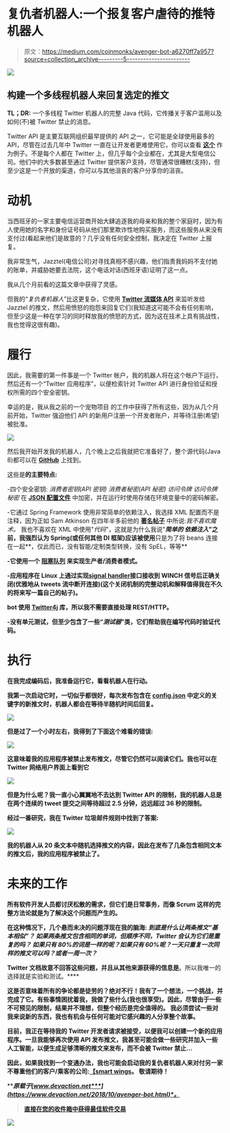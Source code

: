 # 复仇者机器人:一个报复客户虐待的推特机器人

> 原文：<https://medium.com/coinmonks/avenger-bot-a6270ff7a957?source=collection_archive---------5----------------------->

![](img/4f1024dcfe14ab3594e1e143260f26a6.png)

## 构建一个多线程机器人来回复选定的推文

**TL；DR:** 一个多线程 Twitter 机器人的完整 Java 代码，它传播关于客户滥用以及如何(不)被 Twitter 禁止的消息。

Twitter API 是主要互联网组织最早提供的 API 之一，它可能是全球使用最多的 API，尽管在过去几年中 Twitter 一直在让开发者更难使用它，你可以查看 [**这个**](https://www.theverge.com/2018/5/16/17362138/twitter-api-third-party-apps-changes-explained) 作为例子。不是每个人都在 Twitter 上，但几乎每个企业都在，尤其是大型电信公司。他们中的大多数甚至通过 Twitter 提供客户支持，尽管通常很糟糕(支持)，但至少这是一个开放的渠道，你可以与其他沮丧的客户分享你的沮丧。

# 动机

当西班牙的一家主要电信运营商开始大肆追逐我的母亲和我的整个家庭时，因为有人使用她的名字和身份证号码从他们那里欺诈性地购买服务，而这些服务从来没有支付过(看起来他们是故意的？几乎没有任何安全控制，我决定在 Twitter 上报复。

我非常生气，Jazztel(电信公司)对寻找真相不感兴趣，他们指责我妈妈不支付她的账单，并威胁她要去法院，这个电话对话(西班牙语)证明了这一点。

我从几个月前看的这篇文章中获得了灵感。

但我的“*复仇者机器人*”比这更复杂，它使用 [**Twitter 流媒体 API**](https://developer.twitter.com/en/docs/tutorials/consuming-streaming-data.html) 来监听发给 Jazztel 的推文，然后用愤怒的抱怨来回复它们(我知道这可能不会有任何影响，但至少这是一种在学习的同时释放我的愤怒的方式，因为这在技术上具有挑战性，我也觉得这很有趣)。

# 履行

因此，我需要的第一件事是一个 Twitter 帐户，我的机器人将在这个帐户下运行，然后还有一个“Twitter 应用程序”，以便检索针对 Twitter API 进行身份验证和授权所需的四个安全密钥。

幸运的是，我从我之前的一个宠物项目 的工作中获得了所有这些，因为从几个月前开始，Twitter 强迫他们 API 的新用户注册一个开发者账户，并等待注册(希望)被批准。

![](img/015ba320ad87555e99e097265296a905.png)

然后我开始开发我的机器人，几个晚上之后我就把它准备好了，整个源代码(Java 8)都可以在 [**GitHub**](https://github.com/VictorGil/avenger-bot) 上找到。

这些是**的主要特点:**

-四个安全密钥:
*消费者密钥(API 密钥)
消费者秘密(API 秘密)*
*访问令牌*
*访问令牌秘密*
在 [**JSON 配置文件**](https://github.com/VictorGil/avenger-bot/blob/master/src/main/resources/config/config.json) 中加密，并在运行时使用存储在环境变量中的密码解密。

-它通过 Spring Framework 使用非常简单的依赖注入，我选择 XML 配置而不是注释，因为正如 Sam Atkinson 在四年半多前他的 [**著名帖子**](http://samatkinson.com/why-i-hate-spring/) 中所说:*我不喜欢魔术。* 我也不喜欢在 XML 中使用"*代码*"，这就是为什么我说"*****简单的*** *依赖注入*"之前，我强烈认为 Spring(或任何其他 DI 框架)应该被使用**只是为了将 beans 连接在一起**，仅此而已，没有智能/定制类型转换，没有 SpEL，等等**

**-它使用一个 [**阻塞队列**](https://github.com/VictorGil/avenger-bot/blob/master/src/main/java/net/devaction/avengerbot/tweetscapturedproducer/TweetsQueueImpl.java) 来实现生产者/消费者模式。**

**-应用程序在 Linux 上通过实现[**signal handler**](https://github.com/VictorGil/avenger-bot/blob/master/src/main/java/net/devaction/avengerbot/main/Manager.java#L17)接口接收到 WINCH 信号后正确关闭(优雅地从 tweets 流中断开连接)(这个关闭机制的完整动机和解释值得我在不久的将来写一篇自己的帖子)。**

**bot 使用 [**Twitter4j**](http://twitter4j.org/) 库，所以我不需要直接处理 REST/HTTP。**

**-没有单元测试，但至少包含了一些“*测试器*”类，它们帮助我在编写代码时验证代码。**

# **执行**

**在我完成编码后，我准备运行它，看看机器人在行动。**

**我第一次启动它时，一切似乎都很好，每次发布包含在 [**config.json**](https://github.com/VictorGil/avenger-bot/blob/master/src/main/resources/config/config.json#L7) 中定义的关键字的新推文时，机器人都会在等待半随机时间后回复。**

**![](img/fdfee4c99941137e9fdede97de3055cc.png)**

**但是过了一个小时左右，我得到了下面这个难看的错误:**

**![](img/11f83a4624ab22895f49ff7cc15457d1.png)**

**这意味着我的应用程序被禁止发布推文，尽管它仍然可以阅读它们。我也可以在 Twitter 网络用户界面上看到它**

**![](img/8858a6f7a8f36cbcc745e6721d0e266b.png)**

**但是为什么呢？我一直小心翼翼地不去达到 Twitter API 的限制，我的机器人总是在两个连续的 tweet 提交之间等待超过 2.5 分钟，远远超过 36 秒的限制。**

**经过一番研究，我在 Twitter 垃圾邮件规则中找到了答案:**

**![](img/ff86fc0b91118dc31c8dd4819510050a.png)**

**我的机器人从 20 条文本中随机选择推文的内容，因此在发布了几条包含相同文本的推文后，我的应用程序被禁止了。**

# **未来的工作**

**所有软件开发人员都讨厌松散的需求，但它们是日常事务，而像 Scrum 这样的完整方法论就是为了解决这个问题而产生的。**

**在这种情况下，几个悬而未决的问题浮现在我的脑海:
*到底是什么让两条推文“基本相似”？
如果两条推文包含相同的单词，但顺序不同，Twitter 会认为它们是重复的吗？
如果只有 80%的词是一样的呢？如果只有 60%呢？一天只重复一次同样的推文可以吗？或者一周一次？***

**Twitter 文档故意不回答这些问题，并且从其他来源获得的信息是[](https://code.tutsplus.com/tutorials/using-the-twitter-api-to-tweet-repetitive-content--cms-28096)**。所以我唯一的选择就是实验和测试。****

****这是否意味着所有的争论都是徒劳的？绝对不行！我有了一个想法，一个挑战，并完成了它。有些事情困扰着我，我做了些什么(我也很享受)。因此，尽管由于一些不可预见的限制，结果并不理想，但整个经历是完全值得的。
我必须尝试一些对我来说新的东西，我也有机会与任何可能对它感兴趣的人分享整个故事。****

****目前，我正在等待我的 Twitter 开发者请求被接受，以便我可以创建一个新的应用程序。一旦我能够再次使用 API 发布推文，我甚至可能会做一些研究并加入一些人工智能，以便生成足够清晰的推文来发布，而不会被 Twitter 禁止…****

****因此，如果我找到一个变通办法，我也可能会启动我的复仇者机器人来对付另一家不尊重他们的客户/乘客的公司:[**【smart wings**](/p/826c1bb4add0)。
敬请期待！****

*****原载于*[***www.devaction.net***](https://www.devaction.net/2018/10/avenger-bot.html)*。*****

> ****[直接在您的收件箱中获得最佳软件交易](https://coincodecap.com/?utm_source=coinmonks)****

****[![](img/7c0b3dfdcbfea594cc0ae7d4f9bf6fcb.png)](https://coincodecap.com/?utm_source=coinmonks)****
